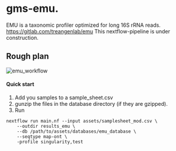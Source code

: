 # gms-emu.
EMU is a taxonomic profiler optimized for long 16S rRNA reads.
https://gitlab.com/treangenlab/emu
This nextflow-pipeline is under construction.

## Rough plan
![emu_workflow](https://user-images.githubusercontent.com/115690981/236446422-f37d2937-1490-4a52-8b49-e668e193001f.png)


#### Quick start
1. Add you samples to a sample_sheet.csv
2. gunzip the files in the database directory (if they are gzipped).
3. Run
``` 
nextflow run main.nf --input assets/samplesheet_mod.csv \
    --outdir results_emu \
    --db /path/to/assets/databases/emu_database \
    --seqtype map-ont \
    -profile singularity,test 
```
